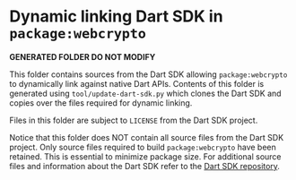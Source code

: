 # Dynamic linking Dart SDK in `package:webcrypto`

**GENERATED FOLDER DO NOT MODIFY**

This folder contains sources from the Dart SDK allowing `package:webcrypto` to
dynamically link against native Dart APIs. Contents of this folder is generated
using `tool/update-dart-sdk.py` which clones the Dart SDK and copies over the
files required for dynamic linking.

Files in this folder are subject to `LICENSE` from the Dart SDK project.

Notice that this folder does NOT contain all source files from the Dart SDK
project. Only source files required to build `package:webcrypto` have been
retained. This is essential to minimize package size. For additional source
files and information about the Dart SDK refer to the [Dart SDK repository][1].

[1]: https://github.com/dart-lang/sdk
